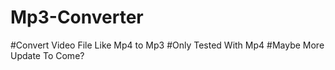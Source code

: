 # Mp3-Converter
#Convert Video File Like Mp4 to Mp3 
#Only Tested With Mp4
#Maybe More Update To Come?
